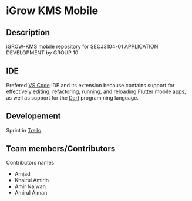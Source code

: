 # iGrow KMS Mobile

## Description

iGROW-KMS mobile repository for SECJ3104-01 APPLICATION DEVELOPMENT by GROUP 10

## IDE

Prefered [VS Code](https://code.visualstudio.com/) IDE and its extension because contains support for
effectively editing, refactoring, running, and reloading [Flutter](https://flutter.io/)
mobile apps, as well as support for the [Dart](https://www.dartlang.org/) programming
language.

## Developement 
Sprint in [Trello](https://trello.com/b/X4P11PXY/i-grow)

## Team members/Contributors
Contributors names

* Amjad 
* Khairul Amirin
* Amir Najwan
* Amirul Aiman
